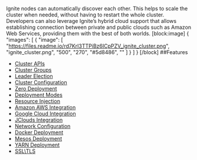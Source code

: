 Ignite nodes can automatically discover each other. This helps to scale the cluster when needed, without having to restart the whole cluster. Developers can also leverage Ignite’s hybrid cloud support that allows establishing connection between private and public clouds such as Amazon Web Services, providing them with the best of both worlds. 
[block:image]
{
  "images": [
    {
      "image": [
        "https://files.readme.io/rd7KrI3TTPiBz6ICpPZV_ignite_cluster.png",
        "ignite_cluster.png",
        "500",
        "270",
        "#5d8486",
        ""
      ]
    }
  ]
}
[/block]
##Features
* [Cluster APIs](doc:cluster)
* [Cluster Groups](doc:cluster-groups) 
* [Leader Election](doc:leader-election) 
* [Cluster Configuration](doc:cluster-config) 
* [Zero Deployment](doc:zero-deployment) 
* [Deployment Modes](doc:deployment-modes) 
* [Resource Injection](doc:resource-injection) 
* [Amazon AWS Integration](doc:aws-config) 
* [Google Cloud Integration](doc:gce-configuration) 
* [JClouds Integration](doc:generic-cloud-configuration) 
* [Network Configuration](doc:network-config) 
* [Docker Deployment](doc:docker-deployment) 
* [Mesos Deployment](doc:mesos-deployment) 
* [YARN Deployment](doc:yarn-deployment) 
* [SSL\TLS](doc:ssltls)